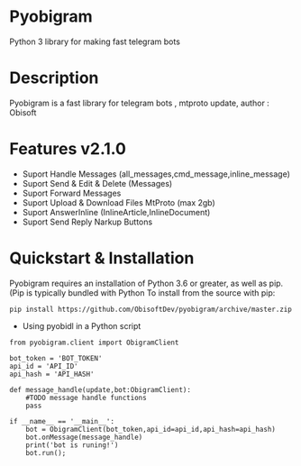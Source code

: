 # Pyobigram
Python 3 library for making fast telegram bots
# Description
Pyobigram is a fast library for telegram bots , mtproto update, author : Obisoft
# Features v2.1.0
- Suport Handle Messages (all_messages,cmd_message,inline_message)
- Suport Send & Edit & Delete (Messages)
- Suport Forward Messages
- Suport Upload & Download Files MtProto (max 2gb)
- Suport AnswerInline (InlineArticle,InlineDocument)
- Suport Send Reply Narkup Buttons
# Quickstart & Installation
Pyobigram requires an installation of Python 3.6 or greater, as well as pip. (Pip is typically bundled with Python 
To install from the source with pip:
```
pip install https://github.com/ObisoftDev/pyobigram/archive/master.zip
```
- Using pyobidl in a Python script
```
from pyobigram.client import ObigramClient

bot_token = 'BOT_TOKEN'
api_id = 'API_ID'
api_hash = 'API_HASH'

def message_handle(update,bot:ObigramClient):
	#TODO message handle functions
	pass

if __name__ == '__main__':
    bot = ObigramClient(bot_token,api_id=api_id,api_hash=api_hash)
    bot.onMessage(message_handle)
    print('bot is runing!')
    bot.run();
```